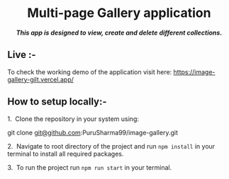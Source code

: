 <h1 align="center">Multi-page Gallery application</h1>

<p align="center"><b><i>This app is designed to view, create and delete different collections. </i></b></p>

## Live :-

To check the working demo of the application visit here: https://image-gallery-gilt.vercel.app/

## How to setup locally:-
1.&nbsp; Clone the repository in your system using:

git clone git@github.com:PuruSharma99/image-gallery.git


2.&nbsp; Navigate to root directory of the project and run `npm install` in your terminal to install all required packages.

3.&nbsp; To run the project run `npm run start` in your terminal.